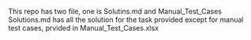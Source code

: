 This repo has two file, one is Solutins.md and Manual_Test_Cases
Solutions.md has all the solution for the task provided except for manual test cases, prvided in Manual_Test_Cases.xlsx
